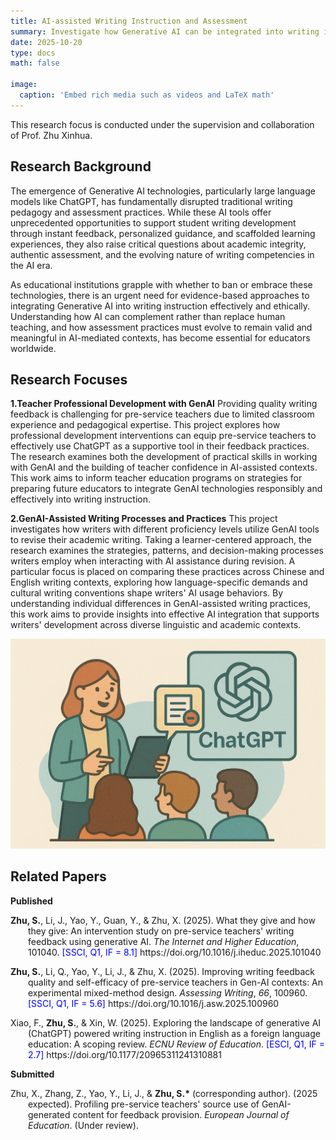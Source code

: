 ```yaml
---
title: AI-assisted Writing Instruction and Assessment
summary: Investigate how Generative AI can be integrated into writing instruction and used to support writing assessment.
date: 2025-10-20
type: docs
math: false

image:
  caption: 'Embed rich media such as videos and LaTeX math'
---
```

This research focus is conducted under the supervision and collaboration of Prof. Zhu Xinhua.

## Research Background
The emergence of Generative AI technologies, particularly large language models like ChatGPT, has fundamentally disrupted traditional writing pedagogy and assessment practices. While these AI tools offer unprecedented opportunities to support student writing development through instant feedback, personalized guidance, and scaffolded learning experiences, they also raise critical questions about academic integrity, authentic assessment, and the evolving nature of writing competencies in the AI era.

As educational institutions grapple with whether to ban or embrace these technologies, there is an urgent need for evidence-based approaches to integrating Generative AI into writing instruction effectively and ethically. Understanding how AI can complement rather than replace human teaching, and how assessment practices must evolve to remain valid and meaningful in AI-mediated contexts, has become essential for educators worldwide.

## Research Focuses
**1.Teacher Professional Development with GenAI**
Providing quality writing feedback is challenging for pre-service teachers due to limited classroom experience and pedagogical expertise. This project explores how professional development interventions can equip pre-service teachers to effectively use ChatGPT as a supportive tool in their feedback practices. The research examines both the development of practical skills in working with GenAI and the building of teacher confidence in AI-assisted contexts. This work aims to inform teacher education programs on strategies for preparing future educators to integrate GenAI technologies responsibly and effectively into writing instruction.


**2.GenAI-Assisted Writing Processes and Practices**
This project investigates how writers with different proficiency levels utilize GenAI tools to revise their academic writing. Taking a learner-centered approach, the research examines the strategies, patterns, and decision-making processes writers employ when interacting with AI assistance during revision. A particular focus is placed on comparing these practices across Chinese and English writing contexts, exploring how language-specific demands and cultural writing conventions shape writers' AI usage behaviors. By understanding individual differences in GenAI-assisted writing practices, this work aims to provide insights into effective AI integration that supports writers' development across diverse linguistic and academic contexts.

![alt text](image.png)

## Related Papers
**Published**
<p style="text-indent: -2em; padding-left: 2em;">
<strong>Zhu, S.</strong>, Li, J., Yao, Y., Guan, Y., & Zhu, X. (2025). What they give and how they give: An intervention study on pre-service teachers' writing feedback using generative AI. <em>The Internet and Higher Education</em>, 101040. <span style="color: blue;">[SSCI, Q1, IF = 8.1]</span> https://doi.org/10.1016/j.iheduc.2025.101040
</p>

<p style="text-indent: -2em; padding-left: 2em;">
<strong>Zhu, S.</strong>, Li, Q., Yao, Y., Li, J., & Zhu, X. (2025). Improving writing feedback quality and self-efficacy of pre-service teachers in Gen-AI contexts: An experimental mixed-method design. <em>Assessing Writing</em>, <em>66</em>, 100960. <span style="color: blue;">[SSCI, Q1, IF = 5.6]</span> https://doi.org/10.1016/j.asw.2025.100960
</p>

<p style="text-indent: -2em; padding-left: 2em;">
Xiao, F., <strong>Zhu, S.</strong>, & Xin, W. (2025). Exploring the landscape of generative AI (ChatGPT) powered writing instruction in English as a foreign language education: A scoping review. <em>ECNU Review of Education</em>. <span style="color: blue;">[ESCI, Q1, IF = 2.7]</span> https://doi.org/10.1177/20965311241310881
</p>

**Submitted**
<p style="text-indent: -2em; padding-left: 2em;">
Zhu, X., Zhang, Z., Yao, Y., Li, J., & <strong>Zhu, S.*</strong> (corresponding author). (2025 expected). Profiling pre-service teachers' source use of GenAI-generated content for feedback provision. <em>European Journal of Education</em>. (Under review).
</p>